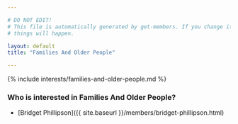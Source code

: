 ```yaml
---

# DO NOT EDIT!
# This file is automatically generated by get-members. If you change it, bad
# things will happen.

layout: default
title: "Families And Older People"

---
```


{% include interests/families-and-older-people.md %}

### Who is interested in Families And Older People?


* [Bridget Phillipson]({{ site.baseurl }}/members/bridget-phillipson.html)
